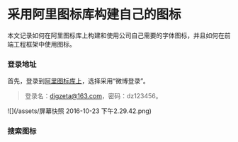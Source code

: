 # 采用阿里图标库构建自己的图标

本文记录如何在阿里图标库上构建和使用公司自己需要的字体图标，并且如何在前端工程框架中使用图标。

### 登录地址

首先，登录到[阿里图标库上](http://www.iconfont.cn/)，选择采用“微博登录”。
>登录名：digzeta@163.com，密码：dz123456。


![](/assets/屏幕快照 2016-10-23 下午2.29.42.png)

### 搜索图标




